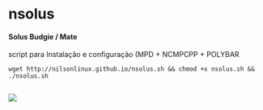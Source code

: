 # nsolus
#### Solus Budgie / Mate
script para 
Instalação e configuração (MPD + NCMPCPP + POLYBAR
```
wget http://nilsonlinux.github.io/nsolus.sh && chmod +x nsolus.sh && ./nsolus.sh


```
![](https://i.ibb.co/wCbzrMB/nsolus.png)
